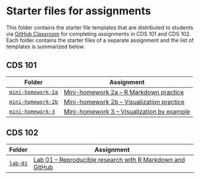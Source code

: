 # Starter files for assignments

This folder contains the starter file templates that are distributed to students via [GitHub Classroom][github-classroom] for completing assignments in CDS 101 and CDS 102.
Each folder contains the starter files of a separate assignment and the list of templates is summarized below.

[github-classroom]: https://classroom.github.com

## CDS 101

| Folder                                 | Assignment                                             |
| -----------------                      | -----------------------------------------              |
| [`mini-homework-2a`](mini-homework-2a) | [Mini-homework 2a – R Markdown practice][minihw-2a]    |
| [`mini-homework-2b`](mini-homework-2b) | [Mini-homework 2b – Visualization practice][minihw-2b] |
| [`mini-homework-3`](mini-homework-3)   | [Mini-homework 3 – Visualization by example][minihw-3] |

[minihw-2a]: https://www.cds101.com/assignments/minihw02a-rmarkdown-practice/
[minihw-2b]: https://www.cds101.com/assignments/minihw02b-visualization-practice/
[minihw-3]: https://www.cds101.com/assignments/minihw03-visualization-by-example/

## CDS 102

| Folder             | Assignment                                                          |
| -----------------  | -----------------------------------------                           |
| [`lab-01`](lab-01) | [Lab 01 – Reproducible research with R Markdown and GitHub][lab-01] |

[lab-01]: https://www.cds101.com/labs/lab-01-learning-to-use-github-and-rmarkdown/
